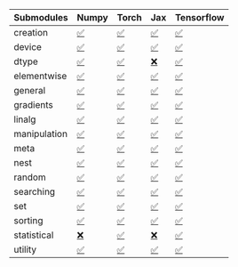 | Submodules   | Numpy                                                                                                                           | Torch                                                                                                                           | Jax                                                                                                                             | Tensorflow                                                                                                                      |
|:-------------|:--------------------------------------------------------------------------------------------------------------------------------|:--------------------------------------------------------------------------------------------------------------------------------|:--------------------------------------------------------------------------------------------------------------------------------|:--------------------------------------------------------------------------------------------------------------------------------|
| creation     | <a href="https://github.com/unifyai/ivy/runs/8224743240?check_suite_focus=true" rel="noopener noreferrer" target="_blank">✅</a> | <a href="https://github.com/unifyai/ivy/runs/8224746684?check_suite_focus=true" rel="noopener noreferrer" target="_blank">✅</a> | <a href="https://github.com/unifyai/ivy/runs/8224749917?check_suite_focus=true" rel="noopener noreferrer" target="_blank">✅</a> | <a href="https://github.com/unifyai/ivy/runs/8224752892?check_suite_focus=true" rel="noopener noreferrer" target="_blank">✅</a> |
| device       | <a href="https://github.com/unifyai/ivy/runs/8224743420?check_suite_focus=true" rel="noopener noreferrer" target="_blank">✅</a> | <a href="https://github.com/unifyai/ivy/runs/8224746975?check_suite_focus=true" rel="noopener noreferrer" target="_blank">✅</a> | <a href="https://github.com/unifyai/ivy/runs/8224750027?check_suite_focus=true" rel="noopener noreferrer" target="_blank">✅</a> | <a href="https://github.com/unifyai/ivy/runs/8224753117?check_suite_focus=true" rel="noopener noreferrer" target="_blank">✅</a> |
| dtype        | <a href="https://github.com/unifyai/ivy/runs/8224743593?check_suite_focus=true" rel="noopener noreferrer" target="_blank">✅</a> | <a href="https://github.com/unifyai/ivy/runs/8224747192?check_suite_focus=true" rel="noopener noreferrer" target="_blank">✅</a> | <a href="https://github.com/unifyai/ivy/runs/8224750193?check_suite_focus=true" rel="noopener noreferrer" target="_blank">❌</a> | <a href="https://github.com/unifyai/ivy/runs/8224753251?check_suite_focus=true" rel="noopener noreferrer" target="_blank">✅</a> |
| elementwise  | <a href="https://github.com/unifyai/ivy/runs/8224743820?check_suite_focus=true" rel="noopener noreferrer" target="_blank">✅</a> | <a href="https://github.com/unifyai/ivy/runs/8224747455?check_suite_focus=true" rel="noopener noreferrer" target="_blank">✅</a> | <a href="https://github.com/unifyai/ivy/runs/8224750426?check_suite_focus=true" rel="noopener noreferrer" target="_blank">✅</a> | <a href="https://github.com/unifyai/ivy/runs/8224753405?check_suite_focus=true" rel="noopener noreferrer" target="_blank">✅</a> |
| general      | <a href="https://github.com/unifyai/ivy/runs/8224744100?check_suite_focus=true" rel="noopener noreferrer" target="_blank">✅</a> | <a href="https://github.com/unifyai/ivy/runs/8224747937?check_suite_focus=true" rel="noopener noreferrer" target="_blank">✅</a> | <a href="https://github.com/unifyai/ivy/runs/8224750578?check_suite_focus=true" rel="noopener noreferrer" target="_blank">✅</a> | <a href="https://github.com/unifyai/ivy/runs/8224753548?check_suite_focus=true" rel="noopener noreferrer" target="_blank">✅</a> |
| gradients    | <a href="https://github.com/unifyai/ivy/runs/8224744400?check_suite_focus=true" rel="noopener noreferrer" target="_blank">✅</a> | <a href="https://github.com/unifyai/ivy/runs/8224748078?check_suite_focus=true" rel="noopener noreferrer" target="_blank">✅</a> | <a href="https://github.com/unifyai/ivy/runs/8224750781?check_suite_focus=true" rel="noopener noreferrer" target="_blank">✅</a> | <a href="https://github.com/unifyai/ivy/runs/8224753670?check_suite_focus=true" rel="noopener noreferrer" target="_blank">✅</a> |
| linalg       | <a href="https://github.com/unifyai/ivy/runs/8224744682?check_suite_focus=true" rel="noopener noreferrer" target="_blank">✅</a> | <a href="https://github.com/unifyai/ivy/runs/8224748235?check_suite_focus=true" rel="noopener noreferrer" target="_blank">✅</a> | <a href="https://github.com/unifyai/ivy/runs/8224751013?check_suite_focus=true" rel="noopener noreferrer" target="_blank">✅</a> | <a href="https://github.com/unifyai/ivy/runs/8224753810?check_suite_focus=true" rel="noopener noreferrer" target="_blank">✅</a> |
| manipulation | <a href="https://github.com/unifyai/ivy/runs/8224744884?check_suite_focus=true" rel="noopener noreferrer" target="_blank">✅</a> | <a href="https://github.com/unifyai/ivy/runs/8224748448?check_suite_focus=true" rel="noopener noreferrer" target="_blank">✅</a> | <a href="https://github.com/unifyai/ivy/runs/8224751210?check_suite_focus=true" rel="noopener noreferrer" target="_blank">✅</a> | <a href="https://github.com/unifyai/ivy/runs/8224753905?check_suite_focus=true" rel="noopener noreferrer" target="_blank">✅</a> |
| meta         | <a href="https://github.com/unifyai/ivy/runs/8224745042?check_suite_focus=true" rel="noopener noreferrer" target="_blank">✅</a> | <a href="https://github.com/unifyai/ivy/runs/8224748609?check_suite_focus=true" rel="noopener noreferrer" target="_blank">✅</a> | <a href="https://github.com/unifyai/ivy/runs/8224751405?check_suite_focus=true" rel="noopener noreferrer" target="_blank">✅</a> | <a href="https://github.com/unifyai/ivy/runs/8224754082?check_suite_focus=true" rel="noopener noreferrer" target="_blank">✅</a> |
| nest         | <a href="https://github.com/unifyai/ivy/runs/8224745258?check_suite_focus=true" rel="noopener noreferrer" target="_blank">✅</a> | <a href="https://github.com/unifyai/ivy/runs/8224748801?check_suite_focus=true" rel="noopener noreferrer" target="_blank">✅</a> | <a href="https://github.com/unifyai/ivy/runs/8224751612?check_suite_focus=true" rel="noopener noreferrer" target="_blank">✅</a> | <a href="https://github.com/unifyai/ivy/runs/8224754208?check_suite_focus=true" rel="noopener noreferrer" target="_blank">✅</a> |
| random       | <a href="https://github.com/unifyai/ivy/runs/8224745465?check_suite_focus=true" rel="noopener noreferrer" target="_blank">✅</a> | <a href="https://github.com/unifyai/ivy/runs/8224748971?check_suite_focus=true" rel="noopener noreferrer" target="_blank">✅</a> | <a href="https://github.com/unifyai/ivy/runs/8224751794?check_suite_focus=true" rel="noopener noreferrer" target="_blank">✅</a> | <a href="https://github.com/unifyai/ivy/runs/8224754445?check_suite_focus=true" rel="noopener noreferrer" target="_blank">✅</a> |
| searching    | <a href="https://github.com/unifyai/ivy/runs/8224745619?check_suite_focus=true" rel="noopener noreferrer" target="_blank">✅</a> | <a href="https://github.com/unifyai/ivy/runs/8224749151?check_suite_focus=true" rel="noopener noreferrer" target="_blank">✅</a> | <a href="https://github.com/unifyai/ivy/runs/8224752014?check_suite_focus=true" rel="noopener noreferrer" target="_blank">✅</a> | <a href="https://github.com/unifyai/ivy/runs/8224754657?check_suite_focus=true" rel="noopener noreferrer" target="_blank">✅</a> |
| set          | <a href="https://github.com/unifyai/ivy/runs/8224745798?check_suite_focus=true" rel="noopener noreferrer" target="_blank">✅</a> | <a href="https://github.com/unifyai/ivy/runs/8224749286?check_suite_focus=true" rel="noopener noreferrer" target="_blank">✅</a> | <a href="https://github.com/unifyai/ivy/runs/8224752200?check_suite_focus=true" rel="noopener noreferrer" target="_blank">✅</a> | <a href="https://github.com/unifyai/ivy/runs/8224754821?check_suite_focus=true" rel="noopener noreferrer" target="_blank">✅</a> |
| sorting      | <a href="https://github.com/unifyai/ivy/runs/8224745963?check_suite_focus=true" rel="noopener noreferrer" target="_blank">✅</a> | <a href="https://github.com/unifyai/ivy/runs/8224749430?check_suite_focus=true" rel="noopener noreferrer" target="_blank">✅</a> | <a href="https://github.com/unifyai/ivy/runs/8224752394?check_suite_focus=true" rel="noopener noreferrer" target="_blank">✅</a> | <a href="https://github.com/unifyai/ivy/runs/8224755009?check_suite_focus=true" rel="noopener noreferrer" target="_blank">✅</a> |
| statistical  | <a href="https://github.com/unifyai/ivy/runs/8224746185?check_suite_focus=true" rel="noopener noreferrer" target="_blank">❌</a> | <a href="https://github.com/unifyai/ivy/runs/8224749583?check_suite_focus=true" rel="noopener noreferrer" target="_blank">✅</a> | <a href="https://github.com/unifyai/ivy/runs/8224752561?check_suite_focus=true" rel="noopener noreferrer" target="_blank">❌</a> | <a href="https://github.com/unifyai/ivy/runs/8224755158?check_suite_focus=true" rel="noopener noreferrer" target="_blank">✅</a> |
| utility      | <a href="https://github.com/unifyai/ivy/runs/8224746413?check_suite_focus=true" rel="noopener noreferrer" target="_blank">✅</a> | <a href="https://github.com/unifyai/ivy/runs/8224749731?check_suite_focus=true" rel="noopener noreferrer" target="_blank">✅</a> | <a href="https://github.com/unifyai/ivy/runs/8224752706?check_suite_focus=true" rel="noopener noreferrer" target="_blank">✅</a> | <a href="https://github.com/unifyai/ivy/runs/8224755358?check_suite_focus=true" rel="noopener noreferrer" target="_blank">✅</a> |